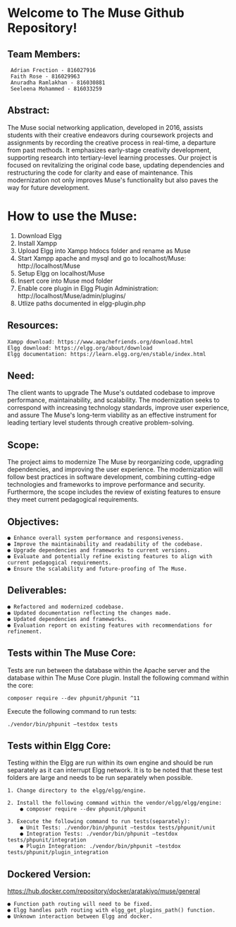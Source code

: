 Welcome to The Muse Github Repository!
======================================

## Team Members:
	 Adrian Frection - 816027916
	 Faith Rose - 816029963
	 Anuradha Ramlakhan - 816030881
	 Seeleena Mohammed - 816033259

## Abstract:

The Muse social networking application, developed in 2016, assists students with their creative endeavors during coursework projects and assignments by recording the creative process in real-time, a departure from past methods. It emphasizes early-stage creativity development, supporting research into tertiary-level learning processes. Our project is focused on revitalizing the original code	base, updating dependencies and restructuring the code for clarity and ease of maintenance.  This modernization not only improves Muse's functionality but also paves the way for future development.


How to use the Muse:
===================
  1. Download Elgg
  2. Install Xampp
  3. Upload Elgg into Xampp htdocs folder and rename as Muse
  4. Start Xampp apache and mysql and go to localhost/Muse: http://localhost/Muse
  5. Setup Elgg on localhost/Muse
  6. Insert core into Muse mod folder
  7. Enable core plugin in Elgg Plugin Administration: http://localhost/Muse/admin/plugins/
  8. Utlize paths documented in elgg-plugin.php

## Resources:
	Xampp download: https://www.apachefriends.org/download.html
	Elgg download: https://elgg.org/about/download
	Elgg documentation: https://learn.elgg.org/en/stable/index.html

## Need:

The client wants to upgrade The Muse's outdated codebase to improve performance,
maintainability, and scalability. The modernization seeks to correspond with increasing
technology standards, improve user experience, and assure The Muse's long-term viability as an
effective instrument for leading tertiary level students through creative problem-solving.

## Scope:
The project aims to modernize The Muse by reorganizing code, upgrading dependencies, and
improving the user experience. The modernization will follow best practices in software
development, combining cutting-edge technologies and frameworks to improve performance and
security. Furthermore, the scope includes the review of existing features to ensure they meet
current pedagogical requirements.

## Objectives:

	● Enhance overall system performance and responsiveness.
	● Improve the maintainability and readability of the codebase.
	● Upgrade dependencies and frameworks to current versions.
	● Evaluate and potentially refine existing features to align with current pedagogical requirements.
	● Ensure the scalability and future-proofing of The Muse.

## Deliverables:
	● Refactored and modernized codebase.
	● Updated documentation reflecting the changes made.
	● Updated dependencies and frameworks.
	● Evaluation report on existing features with recommendations for refinement.

## Tests within The Muse Core:
Tests are run between the database within the Apache server and the database within The Muse Core plugin.
Install the following command within the core:

	composer require --dev phpunit/phpunit ^11

 Execute the following command to run tests:

 	./vendor/bin/phpunit –testdox tests

## Tests within Elgg Core:
Testing within the Elgg are run within its own engine and should be run separately 
as it can interrupt Elgg network. It is to be noted that these test folders are large 
and needs to be run separately when possible.

	1. Change directory to the elgg/elgg/engine.

	2. Install the following command within the vendor/elgg/elgg/engine:
 		● composer require --dev phpunit/phpunit

	3. Execute the following command to run tests(separately):
		● Unit Tests: ./vendor/bin/phpunit –testdox tests/phpunit/unit
		● Integration Tests: ./vendor/bin/phpunit –testdox tests/phpunit/integration
		● Plugin Integration: ./vendor/bin/phpunit –testdox tests/phpunit/plugin_integration

## Dockered Version:
https://hub.docker.com/repository/docker/aratakiyo/muse/general

	● Function path routing will need to be fixed. 
	● Elgg handles path routing with elgg_get_plugins_path() function. 
	● Unknown interaction between Elgg and docker. 

